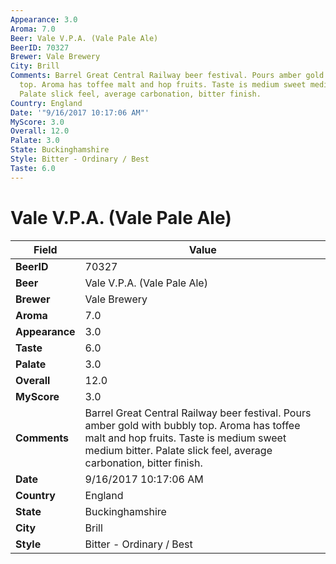 ```yaml
---
Appearance: 3.0
Aroma: 7.0
Beer: Vale V.P.A. (Vale Pale Ale)
BeerID: 70327
Brewer: Vale Brewery
City: Brill
Comments: Barrel Great Central Railway beer festival. Pours amber gold with bubbly
  top. Aroma has toffee malt and hop fruits. Taste is medium sweet medium bitter.
  Palate slick feel, average carbonation, bitter finish.
Country: England
Date: '"9/16/2017 10:17:06 AM"'
MyScore: 3.0
Overall: 12.0
Palate: 3.0
State: Buckinghamshire
Style: Bitter - Ordinary / Best
Taste: 6.0
---
```


# Vale V.P.A. (Vale Pale Ale)

| Field         | Value |
|---------------|-------|
| **BeerID** | 70327 |
| **Beer** | Vale V.P.A. (Vale Pale Ale) |
| **Brewer** | Vale Brewery |
| **Aroma** | 7.0 |
| **Appearance** | 3.0 |
| **Taste** | 6.0 |
| **Palate** | 3.0 |
| **Overall** | 12.0 |
| **MyScore** | 3.0 |
| **Comments** | Barrel Great Central Railway beer festival. Pours amber gold with bubbly top. Aroma has toffee malt and hop fruits. Taste is medium sweet medium bitter. Palate slick feel, average carbonation, bitter finish. |
| **Date** | 9/16/2017 10:17:06 AM |
| **Country** | England |
| **State** | Buckinghamshire |
| **City** | Brill |
| **Style** | Bitter - Ordinary / Best |
